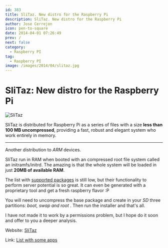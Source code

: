 ```yaml
---
id: 383
title: SliTaz. New distro for the Raspberry Pi
description: SliTaz. New distro for the Raspberry Pi
author: Jose Cerrejon
icon: pen-to-square
date: 2014-04-01 07:26:49
prev: /
next: false
category:
  - Raspberry PI
tag:
  - Raspberry PI
image: /images/2014/04/slitaz.jpg
---
```


# SliTaz: New distro for the Raspberry Pi

![SliTaz](/images/2014/04/slitaz.jpg)

SliTaz is distributed for Raspberry Pi as a series of files with a size **less than 100 MB uncompressed**, providing a fast, robust and elegant system who work entirely in memory.

- - -
Another distribution to *ARM* devices.

SliTaz run in RAM when booted with an compressed root file system called an initramfs/initrd. The amazing is that the whole system will be loaded in just **20MB of available RAM**.

The list with [supported packages](http://arm.slitaz.org/tools.cgi?pkgs) is still low, but their functionality to perform server potential is so great. It can even be generated with a proprietary tool and get a fresh raspberry flavor :P

You will need to uncompress the base package and create in your *SD* three partitions: *boot, swap and root* . Then run the installer and that's all.

I have not made ​​it to work by a permissions problem, but I hope do it soon and offer to you a deeper analysis.

Website: [SliTaz](http://arm.slitaz.org/rpi/)

Link: [List with some apps](http://arm.slitaz.org/codex/apps.html)